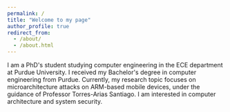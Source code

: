 ```yaml
---
permalink: /
title: "Welcome to my page"
author_profile: true
redirect_from: 
  - /about/
  - /about.html
---
```

I am a PhD's student studying computer engineering in the ECE department at Purdue University. I received my Bachelor's degree in computer engineering from Purdue. Currently, my research topic focuses on microarchitecture attacks on ARM-based mobile devices, under the guidance of Professor Torres-Arias Santiago. I am interested in computer architecture and system security.